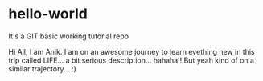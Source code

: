 # hello-world
It's a GIT basic working tutorial repo

Hi All, I am Anik.
I am on an awesome journey to learn evething new in this trip called LIFE...
a bit serious description... hahaha!! But yeah kind of on a similar trajectory... :)
